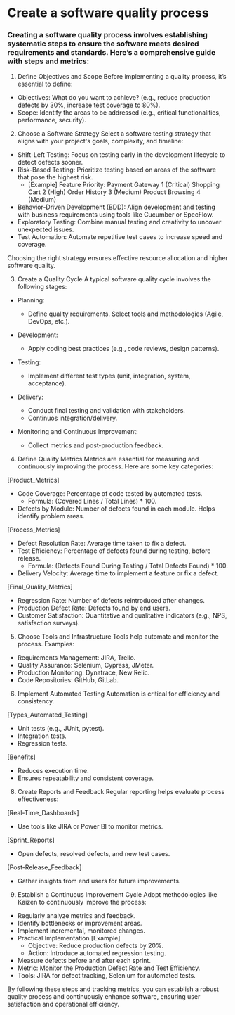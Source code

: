 # Create a software quality process

### Creating a software quality process involves establishing systematic steps to ensure the software meets desired requirements and standards. Here’s a comprehensive guide with steps and metrics:

1. Define Objectives and Scope
Before implementing a quality process, it’s essential to define:

* Objectives: What do you want to achieve? (e.g., reduce production defects by 30%, increase test coverage to 80%).
* Scope: Identify the areas to be addressed (e.g., critical functionalities, performance, security).

2. Choose a Software Strategy
Select a software testing strategy that aligns with your project's goals, complexity, and timeline:

* Shift-Left Testing: Focus on testing early in the development lifecycle to detect defects sooner.
* Risk-Based Testing: Prioritize testing based on areas of the software that pose the highest risk.
    - [Example] Feature Priority: 
            Payment Gateway	    1 (Critical)
            Shopping Cart	    2 (High)
            Order History	    3 (Medium)
            Product Browsing	4 (Medium)
* Behavior-Driven Development (BDD): Align development and testing with business requirements using tools like Cucumber or SpecFlow.
* Exploratory Testing: Combine manual testing and creativity to uncover unexpected issues.
* Test Automation: Automate repetitive test cases to increase speed and coverage.

Choosing the right strategy ensures effective resource allocation and higher software quality.

3. Create a Quality Cycle
A typical software quality cycle involves the following stages:

* Planning:
    - Define quality requirements. Select tools and methodologies (Agile, DevOps, etc.).

* Development:
    - Apply coding best practices (e.g., code reviews, design patterns).

* Testing:
    - Implement different test types (unit, integration, system, acceptance).

* Delivery:
    - Conduct final testing and validation with stakeholders.
    - Continuos integration/delivery.

* Monitoring and Continuous Improvement:
    - Collect metrics and post-production feedback.

4. Define Quality Metrics
Metrics are essential for measuring and continuously improving the process. Here are some key categories:

[Product_Metrics]

* Code Coverage: Percentage of code tested by automated tests.
    - Formula: (Covered Lines / Total Lines) * 100.
* Defects by Module: Number of defects found in each module. Helps identify problem areas.

[Process_Metrics]

* Defect Resolution Rate: Average time taken to fix a defect.
* Test Efficiency: Percentage of defects found during testing, before release.
    - Formula: (Defects Found During Testing / Total Defects Found) * 100.
* Delivery Velocity: Average time to implement a feature or fix a defect.

[Final_Quality_Metrics]

* Regression Rate: Number of defects reintroduced after changes.
* Production Defect Rate: Defects found by end users.
* Customer Satisfaction: Quantitative and qualitative indicators (e.g., NPS, satisfaction surveys).

5. Choose Tools and Infrastructure
Tools help automate and monitor the process. Examples:

* Requirements Management: JIRA, Trello.
* Quality Assurance: Selenium, Cypress, JMeter.
* Production Monitoring: Dynatrace, New Relic.
* Code Repositories: GitHub, GitLab.

6. Implement Automated Testing
Automation is critical for efficiency and consistency.

[Types_Automated_Testing]
* Unit tests (e.g., JUnit, pytest).
* Integration tests.
* Regression tests.

[Benefits]
* Reduces execution time.
* Ensures repeatability and consistent coverage.

8. Create Reports and Feedback
Regular reporting helps evaluate process effectiveness:

[Real-Time_Dashboards]
* Use tools like JIRA or Power BI to monitor metrics.

[Sprint_Reports]
* Open defects, resolved defects, and new test cases.

[Post-Release_Feedback]
* Gather insights from end users for future improvements.

9. Establish a Continuous Improvement Cycle
Adopt methodologies like Kaizen to continuously improve the process:

* Regularly analyze metrics and feedback.
* Identify bottlenecks or improvement areas.
* Implement incremental, monitored changes.
* Practical Implementation [Example] 
    - Objective: Reduce production defects by 20%.
    - Action: Introduce automated regression testing.
* Measure defects before and after each sprint.
* Metric: Monitor the Production Defect Rate and Test Efficiency.
* Tools: JIRA for defect tracking, Selenium for automated tests.

By following these steps and tracking metrics, you can establish a robust quality process and continuously enhance software, ensuring user satisfaction and operational efficiency.
